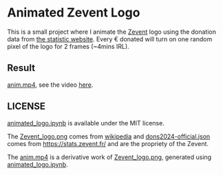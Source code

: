 # Animated Zevent Logo

This is a small project where I animate the [Zevent](https://zevent.fr/) logo using the donation data
from [the statistic website](https://stats.zevent.fr/). Every € donated will turn on one random pixel
of the logo for 2 frames (~4mins IRL).

## Result

[anim.mp4](src/anim.mp4), see the video [here](https://seb-sti1.github.io/AnimatedZeventLogo/).

## LICENSE

[animated_logo.ipynb](src/animated_logo.ipynb) is available under the MIT license.

The [Zevent_logo.png](data/Zevent_logo.png) comes
from [wikipedia](https://fr.wikipedia.org/wiki/Fichier:Zevent_logo.png) and 
[dons2024-official.json](data/dons2024-official.json) comes
from https://stats.zevent.fr/ and are the propriety of the Zevent.

The [anim.mp4](src/anim.mp4) is a derivative work of [Zevent_logo.png](data/Zevent_logo.png),
generated using [animated_logo.ipynb](src/animated_logo.ipynb).